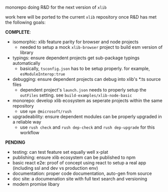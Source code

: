 monorepo doing R&D for the next version of ```xlib```

work here will be ported to the current ```xlib``` repository once R&D has met the following goals:

**COMPLETE**: 
- isomorphic:  xlib feature parity for browser and node projects
  - needed to setup a mock ```xlib-browser``` project to build esm version of library
- typings:  ensure dependent projects get sub-package typings automatically
  - basically, ```tsconfig.json``` has to be setup properly.   for example, ```esModuleInterop:true```
- debugging:  ensure dependent projects can debug into xlib's *.ts source files
  - dependent project's ```launch.json``` needs to properly setup the ```outFiles``` setting.   see ```build-examples/xlib-node-basic```
- monorepo: develop xlib ecosystem as seperate projects within the same repository
  - use ```npm @microsoft/rush```
- upgradeability: ensure dependent modules can be properly upgraded in a reliable way
  - use ```rush check``` and ```rush dep-check``` and ```rush dep-upgrade``` for this workflow

**PENDING**
- testing:  can test feature set equally well x-plat
- publishing:  ensure xlib ecosystem can be published to npm
- basic react e2e: proof of concept using react to setup a real app (including ssl and dev vs production env)
- documentation:  proper code documentation, auto-gen from source
- doc site:  a documenation site with full text search and versioning
- modern promise libary
